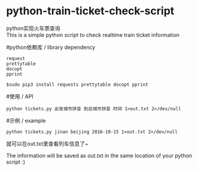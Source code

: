 # python-train-ticket-check-script
python实现火车票查询  
This is a simple python script to check realtime train ticket information

#python依赖库 / library dependency
```
request  
prettytable  
docopt  
pprint  
```

```
$sudo pip3 install requests prettytable docopt pprint
```

#使用 / API
```
python tickets.py 出发城市拼音 到达城市拼音 时间 1>out.txt 2>/dev/null
```
#示例  / example
```
python tickets.py jinan beijing 2016-10-15 1>out.txt 2>/dev/null
```

就可以在out.txt里查看列车信息了~  

The information will be saved as out.txt in the same location of your python script :)

